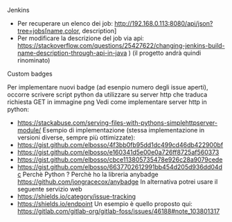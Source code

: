 Jenkins

* Per recuperare un elenco dei job: http://192.168.0.113:8080/api/json?tree=jobs[name,color, description]
* Per modificare la descrizione del job via api: https://stackoverflow.com/questions/25427622/changing-jenkins-build-name-description-through-api-in-java ) (il progetto andrà quindi rinominato)

Custom badges

Per implementare nuovi badge (ad esenpio numero degli issue aperti), occorre scrivere script python da utilizzare su server http che traduca richiesta GET in immagine png 
Vedi come implementare server http in python:
- https://stackabuse.com/serving-files-with-pythons-simplehttpserver-module/
Esempio di implementazione (stessa implementazione in versioni diverse, sempre più ottimizzate):
- https://gist.github.com/elbosso/4f3bb0fb95dd1dc499cd46db422900bf
- https://gist.github.com/elbosso/e160341d5e00e0a726ff8725af560373
- https://gist.github.com/elbosso/cbce113805735478e926c28a9079cede
- https://gist.github.com/elbosso/6637702612991bb454d205d936dd04dc
Perchè Python ? Perchè ho la libreria anybadge https://github.com/jongracecox/anybadge 
In alternativa potrei usare il seguente servizio web 
- https://shields.io/category/issue-tracking 
- https://shields.io/endpoint
Un esempio è quello proposto qui: https://gitlab.com/gitlab-org/gitlab-foss/issues/46188#note_103801317

